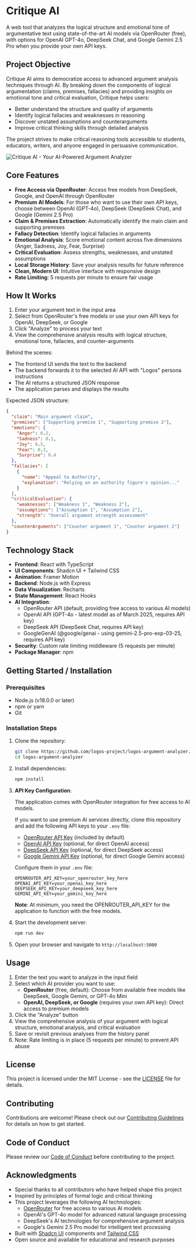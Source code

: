 # Critique AI

A web tool that analyzes the logical structure and emotional tone of argumentative text using state-of-the-art AI models via OpenRouter (free), with options for OpenAI GPT-4o, DeepSeek Chat, and Google Gemini 2.5 Pro when you provide your own API keys.

## Project Objective

Critique AI aims to democratize access to advanced argument analysis techniques through AI. By breaking down the components of logical argumentation (claims, premises, fallacies) and providing insights on emotional tone and critical evaluation, Critique helps users:

- Better understand the structure and quality of arguments
- Identify logical fallacies and weaknesses in reasoning
- Discover unstated assumptions and counterarguments
- Improve critical thinking skills through detailed analysis

The project strives to make critical reasoning tools accessible to students, educators, writers, and anyone engaged in persuasive communication.

![Critique AI - Your AI-Powered Argument Analyzer](https://i.imgur.com/logos-screenshot.png)

## Core Features

- **Free Access via OpenRouter**: Access free models from DeepSeek, Google, and OpenAI through OpenRouter
- **Premium AI Models**: For those who want to use their own API keys, choose between OpenAI (GPT-4o), DeepSeek (DeepSeek Chat), and Google (Gemini 2.5 Pro)
- **Claim & Premises Extraction**: Automatically identify the main claim and supporting premises
- **Fallacy Detection**: Identify logical fallacies in arguments
- **Emotional Analysis**: Score emotional content across five dimensions (Anger, Sadness, Joy, Fear, Surprise)
- **Critical Evaluation**: Assess strengths, weaknesses, and unstated assumptions
- **Local Storage History**: Save your analysis results for future reference
- **Clean, Modern UI**: Intuitive interface with responsive design
- **Rate Limiting**: 5 requests per minute to ensure fair usage

## How It Works

1. Enter your argument text in the input area
2. Select from OpenRouter's free models or use your own API keys for OpenAI, DeepSeek, or Google
3. Click "Analyze" to process your text
4. View the comprehensive analysis results with logical structure, emotional tone, fallacies, and counter-arguments

Behind the scenes:
- The frontend UI sends the text to the backend
- The backend forwards it to the selected AI API with "Logos" persona instructions
- The AI returns a structured JSON response
- The application parses and displays the results

Expected JSON structure:
```json
{
  "claim": "Main argument claim",
  "premises": ["Supporting premise 1", "Supporting premise 2"],
  "emotions": {
    "Anger": 0.2,
    "Sadness": 0.1,
    "Joy": 0.5,
    "Fear": 0.3,
    "Surprise": 0.4
  },
  "fallacies": [
    {
      "name": "Appeal to Authority",
      "explanation": "Relying on an authority figure's opinion..."
    }
  ],
  "criticalEvaluation": {
    "weaknesses": ["Weakness 1", "Weakness 2"],
    "assumptions": ["Assumption 1", "Assumption 2"],
    "strength": "Overall argument strength assessment"
  },
  "counterArguments": ["Counter argument 1", "Counter argument 2"]
}
```

## Technology Stack

- **Frontend**: React with TypeScript
- **UI Components**: Shadcn UI + Tailwind CSS
- **Animation**: Framer Motion
- **Backend**: Node.js with Express
- **Data Visualization**: Recharts
- **State Management**: React Hooks
- **AI Integration**: 
  - OpenRouter API (default, providing free access to various AI models)
  - OpenAI API (GPT-4o - latest model as of March 2025, requires API key)
  - DeepSeek API (DeepSeek Chat, requires API key)
  - GoogleGenAI (@google/genai - using gemini-2.5-pro-exp-03-25, requires API key)
- **Security**: Custom rate limiting middleware (5 requests per minute)
- **Package Manager**: npm

## Getting Started / Installation

### Prerequisites

- Node.js (v18.0.0 or later)
- npm or yarn
- Git

### Installation Steps

1. Clone the repository:
   ```bash
   git clone https://github.com/logos-project/logos-argument-analyzer.git
   cd logos-argument-analyzer
   ```

2. Install dependencies:
   ```bash
   npm install
   ```

3. **API Key Configuration**:
   
   The application comes with OpenRouter integration for free access to AI models.
   
   If you want to use premium AI services directly, clone this repository and add the following API keys to your `.env` file:
   
   - [OpenRouter API Key](https://openrouter.ai/) (included by default)
   - [OpenAI API Key](https://platform.openai.com/api-keys) (optional, for direct OpenAI access)
   - [DeepSeek API Key](https://platform.deepseek.com/) (optional, for direct DeepSeek access)
   - [Google Gemini API Key](https://ai.google.dev/) (optional, for direct Google Gemini access)
   
   Configure them in your `.env` file:
   ```
   OPENROUTER_API_KEY=your_openrouter_key_here
   OPENAI_API_KEY=your_openai_key_here
   DEEPSEEK_API_KEY=your_deepseek_key_here
   GEMINI_API_KEY=your_gemini_key_here
   ```
   
   **Note**: At minimum, you need the OPENROUTER_API_KEY for the application to function with the free models.

4. Start the development server:
   ```bash
   npm run dev
   ```

5. Open your browser and navigate to `http://localhost:5000`

## Usage

1. Enter the text you want to analyze in the input field
2. Select which AI provider you want to use:
   - **OpenRouter** (free, default): Choose from available free models like DeepSeek, Google Gemini, or GPT-4o Mini
   - **OpenAI, DeepSeek, or Google** (requires your own API key): Direct access to premium models
3. Click the "Analyze" button
4. View the comprehensive analysis of your argument with logical structure, emotional analysis, and critical evaluation
5. Save or revisit previous analyses from the history panel
6. Note: Rate limiting is in place (5 requests per minute) to prevent API abuse

## License

This project is licensed under the MIT License - see the [LICENSE](LICENSE) file for details.

## Contributing

Contributions are welcome! Please check out our [Contributing Guidelines](CONTRIBUTING.md) for details on how to get started.

## Code of Conduct

Please review our [Code of Conduct](CODE_OF_CONDUCT.md) before contributing to the project.

## Acknowledgments

- Special thanks to all contributors who have helped shape this project
- Inspired by principles of formal logic and critical thinking
- This project leverages the following AI technologies:
  - [OpenRouter](https://openrouter.ai/) for free access to various AI models
  - OpenAI's GPT-4o model for advanced natural language processing
  - DeepSeek's AI technologies for comprehensive argument analysis
  - Google's Gemini 2.5 Pro model for intelligent text processing
- Built with [Shadcn UI](https://ui.shadcn.com/) components and [Tailwind CSS](https://tailwindcss.com/)
- Open source and available for educational and research purposes